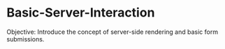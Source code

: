 # Basic-Server-Interaction
Objective: Introduce the concept of server-side rendering and basic form submissions.
